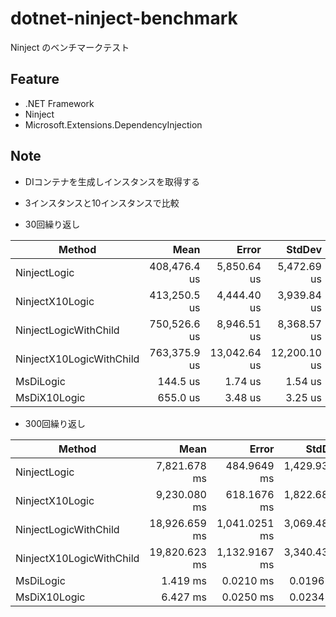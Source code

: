 # dotnet-ninject-benchmark
Ninject のベンチマークテスト

## Feature
- .NET Framework
- Ninject
- Microsoft.Extensions.DependencyInjection

## Note
- DIコンテナを生成しインスタンスを取得する
- 3インスタンスと10インスタンスで比較

- 30回繰り返し

|                   Method |         Mean |        Error |       StdDev |
|------------------------- |-------------:|-------------:|-------------:|
|             NinjectLogic | 408,476.4 us |  5,850.64 us |  5,472.69 us |
|          NinjectX10Logic | 413,250.5 us |  4,444.40 us |  3,939.84 us |
|    NinjectLogicWithChild | 750,526.6 us |  8,946.51 us |  8,368.57 us |
| NinjectX10LogicWithChild | 763,375.9 us | 13,042.64 us | 12,200.10 us |
|                MsDiLogic |     144.5 us |      1.74 us |      1.54 us |
|             MsDiX10Logic |     655.0 us |      3.48 us |      3.25 us |

- 300回繰り返し

|                   Method |          Mean |         Error |        StdDev |
|------------------------- |--------------:|--------------:|--------------:|
|             NinjectLogic |  7,821.678 ms |   484.9649 ms | 1,429.9300 ms |
|          NinjectX10Logic |  9,230.080 ms |   618.1676 ms | 1,822.6812 ms |
|    NinjectLogicWithChild | 18,926.659 ms | 1,041.0251 ms | 3,069.4860 ms |
| NinjectX10LogicWithChild | 19,820.623 ms | 1,132.9167 ms | 3,340.4304 ms |
|                MsDiLogic |      1.419 ms |     0.0210 ms |     0.0196 ms |
|             MsDiX10Logic |      6.427 ms |     0.0250 ms |     0.0234 ms |

